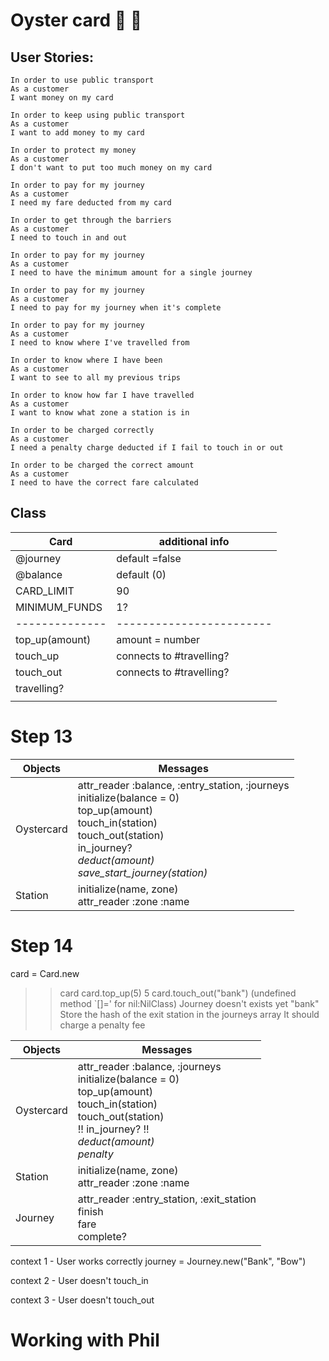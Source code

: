 # Oyster card  :bus: :train: 

## User Stories: 
    In order to use public transport
    As a customer
    I want money on my card
    
    In order to keep using public transport
    As a customer
    I want to add money to my card
    
    In order to protect my money
    As a customer
    I don't want to put too much money on my card
    
    In order to pay for my journey
    As a customer
    I need my fare deducted from my card
    
    In order to get through the barriers
    As a customer
    I need to touch in and out
    
    In order to pay for my journey
    As a customer
    I need to have the minimum amount for a single journey
    
    In order to pay for my journey
    As a customer
    I need to pay for my journey when it's complete
    
    In order to pay for my journey
    As a customer
    I need to know where I've travelled from
    
    In order to know where I have been
    As a customer
    I want to see to all my previous trips
    
    In order to know how far I have travelled
    As a customer
    I want to know what zone a station is in
    
    In order to be charged correctly
    As a customer
    I need a penalty charge deducted if I fail to touch in or out
    
    In order to be charged the correct amount
    As a customer
    I need to have the correct fare calculated


## Class


| Card           | additional info          |
| -------------- | ------------------------ |
| @journey       | default =false           |
| @balance       | default (0)              |
| CARD_LIMIT     | 90                       |
| MINIMUM_FUNDS  | 1?                       |
| -------------- | ------------------------ |
| top_up(amount) | amount = number          |
| touch_up       | connects to #travelling? |
| touch_out      | connects to #travelling? |
| travelling?    |                          |
|                |                          |

# Step 13

Objects | Messages
-----------|----------
Oystercard | attr_reader :balance, :entry_station, :journeys <br/> initialize(balance = 0) <br/> top_up(amount) <br/> touch_in(station) <br/> touch_out(station) <br/> in_journey? <br/> *deduct(amount)* <br/> *save_start_journey(station)*
Station    | initialize(name, zone) <br/> attr_reader :zone :name


# Step 14

card = Card.new
>> card
card.top_up(5)
>> 5
card.touch_out("bank")
>> (undefined method `[]=' for nil:NilClass)
Journey doesn't exists yet
>> "bank"
Store the hash of the exit station in the journeys array
It should charge a penalty fee

Objects | Messages
-----------|----------
Oystercard | attr_reader :balance, :journeys <br/> initialize(balance = 0) <br/> top_up(amount) <br/> touch_in(station) <br/> touch_out(station) <br/>  !! in_journey?  !! <br/> *deduct(amount)* <br/> *penalty*
Station    | initialize(name, zone) <br/> attr_reader :zone :name
Journey     | attr_reader :entry_station, :exit_station <br/> finish <br/> fare <br/> complete?

context 1 - User works correctly
journey = Journey.new("Bank", "Bow")

context 2  - User doesn't touch_in

context 3 - User doesn't touch_out

# Working with Phil
